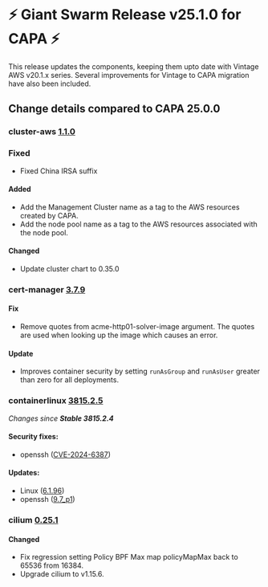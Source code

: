 # :zap: Giant Swarm Release v25.1.0 for CAPA :zap:

This release updates the components, keeping them upto date with Vintage AWS v20.1.x series. Several improvements for Vintage to CAPA migration have also been included.

## Change details compared to CAPA 25.0.0

### cluster-aws [1.1.0](https://github.com/giantswarm/cluster-aws/releases/tag/v1.1.0)

### Fixed
- Fixed China IRSA suffix

#### Added
- Add the Management Cluster name as a tag to the AWS resources created by CAPA.
- Add the node pool name as a tag to the AWS resources associated with the node pool.

#### Changed
- Update cluster chart to 0.35.0


### cert-manager [3.7.9](https://github.com/giantswarm/cert-manager-app/releases/tag/v3.7.9)

#### Fix
- Remove quotes from acme-http01-solver-image argument. The quotes are used when looking up the image which causes an error.

#### Update
- Improves container security by setting `runAsGroup` and `runAsUser` greater than zero for all deployments.

### containerlinux [3815.2.5](https://www.flatcar-linux.org/releases/#release-3815.2.5)

 _Changes since **Stable 3815.2.4**_
 
#### Security fixes:
 
 - openssh ([CVE-2024-6387](https://nvd.nist.gov/vuln/detail/CVE-2024-6387))

#### Updates:
 
 - Linux ([6.1.96](https://lwn.net/Articles/979851))
 - openssh ([9.7_p1](https://www.openssh.com/txt/release-9.7))

### cilium [0.25.1](https://github.com/giantswarm/cilium-app/releases/tag/v0.25.1)

#### Changed
- Fix regression setting Policy BPF Max map policyMapMax back to 65536 from 16384.
- Upgrade cilium to v1.15.6.

